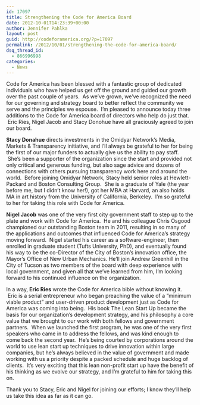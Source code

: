 ```yaml
---
id: 17097
title: Strengthening the Code for America Board
date: 2012-10-01T14:23:39+00:00
author: Jennifer Pahlka
layout: post
guid: http://codeforamerica.org/?p=17097
permalink: /2012/10/01/strengthening-the-code-for-america-board/
dsq_thread_id:
  - 866996998
categories:
  - News
---
```

Code for America has been blessed with a fantastic group of dedicated individuals who have helped us get off the ground and guided our growth over the past couple of years.  As we&#8217;ve grown, we&#8217;ve recognized the need for our governing and strategy board to better reflect the community we serve and the principles we espouse.  I&#8217;m pleased to announce today three additions to the Code for America board of directors who help do just that.  Eric Ries, Nigel Jacob and Stacy Donohue have all graciously agreed to join our board.

[<img src="http://codeforamerica.org/wp-content/uploads/2012/10/stacy_130x180.jpeg" alt="" title="stacy_130x180" class="alignleft size-full wp-image-17101" />](http://codeforamerica.org/wp-content/uploads/2012/10/stacy_130x180.jpeg)**Stacy Donahue** directs investments in the Omidyar Network&#8217;s Media, Markets & Transparency initiative, and I&#8217;ll always be grateful to her for being the first of our major funders to actually give us the ability to pay staff.  She&#8217;s been a supporter of the organization since the start and provided not only critical and generous funding, but also sage advice and dozens of connections with others pursuing transparency work here and around the world.  Before joining Omidyar Network, Stacy held senior roles at Hewlett-Packard and Boston Consulting Group.  She is a graduate of Yale (the year before me, but I didn&#8217;t know her!), got her MBA at Harvard, an also holds MA in art history from the University of California, Berkeley.  I&#8217;m so grateful to her for taking this role with Code for America.

[<img src="http://codeforamerica.org/wp-content/uploads/2012/10/nigeljacob.png" alt="" title="nigeljacob" class="alignleft size-full wp-image-17102" />](http://codeforamerica.org/wp-content/uploads/2012/10/nigeljacob.png)**Nigel Jacob** was one of the very first city government staff to step up to the plate and work with Code for America.  He and his colleague Chris Osgood championed our outstanding Boston team in 2011, resulting in so many of the applications and outcomes that influenced Code for America&#8217;s strategy moving forward.  Nigel started his career as a software-engineer, then enrolled in graduate student (Tufts University, PhD), and eventually found his way to be the co-Director of the City of Boston’s innovation office, the Mayor’s Office of New Urban Mechanics. He&#8217;ll join Andrew Greenhill in the City of Tucson as two members of the board with deep experience with local government, and given all that we&#8217;ve learned from him, I&#8217;m looking forward to his continued influence on the organization.

[<img src="http://codeforamerica.org/wp-content/uploads/2012/10/46998v5-max-250x250.jpeg" alt="" title="46998v5-max-250x250" class="alignleft size-full wp-image-17103" />](http://codeforamerica.org/wp-content/uploads/2012/10/46998v5-max-250x250.jpeg)In a way, **Eric Ries** wrote the Code for America bible without knowing it.  Eric is a serial entrepreneur who began preaching the value of a &#8220;minimum viable product&#8221; and user-driven product development just as Code for America was coming into being.  His book The Lean Start Up became the basis for our organization&#8217;s development strategy, and his philosophy a core value that we brought to our work with both fellows and government partners.  When we launched the first program, he was one of the very first speakers who came in to address the fellows, and was kind enough to come back the second year.  He&#8217;s being courted by corporations around the world to use lean start up techniques to drive innovation within large companies, but he&#8217;s always believed in the value of government and made working with us a priority despite a packed schedule and huge backlog of clients.  It&#8217;s very exciting that this lean non-profit start up have the benefit of his thinking as we evolve our strategy, and I&#8217;m grateful to him for taking this on.

Thank you to Stacy, Eric and Nigel for joining our efforts; I know they&#8217;ll help us take this idea as far as it can go.